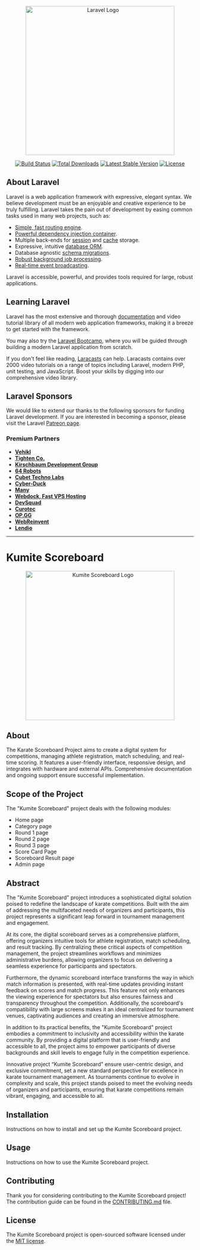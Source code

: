 <p align="center"><a href="https://laravel.com" target="_blank"><img src="https://raw.githubusercontent.com/laravel/art/master/logo-lockup/5%20SVG/2%20CMYK/1%20Full%20Color/laravel-logolockup-cmyk-red.svg" width="400" alt="Laravel Logo"></a></p>

<p align="center">
<a href="https://github.com/laravel/framework/actions"><img src="https://github.com/laravel/framework/workflows/tests/badge.svg" alt="Build Status"></a>
<a href="https://packagist.org/packages/laravel/framework"><img src="https://img.shields.io/packagist/dt/laravel/framework" alt="Total Downloads"></a>
<a href="https://packagist.org/packages/laravel/framework"><img src="https://img.shields.io/packagist/v/laravel/framework" alt="Latest Stable Version"></a>
<a href="https://packagist.org/packages/laravel/framework"><img src="https://img.shields.io/packagist/l/laravel/framework" alt="License"></a>
</p>

## About Laravel

Laravel is a web application framework with expressive, elegant syntax. We believe development must be an enjoyable and creative experience to be truly fulfilling. Laravel takes the pain out of development by easing common tasks used in many web projects, such as:

- [Simple, fast routing engine](https://laravel.com/docs/routing).
- [Powerful dependency injection container](https://laravel.com/docs/container).
- Multiple back-ends for [session](https://laravel.com/docs/session) and [cache](https://laravel.com/docs/cache) storage.
- Expressive, intuitive [database ORM](https://laravel.com/docs/eloquent).
- Database agnostic [schema migrations](https://laravel.com/docs/migrations).
- [Robust background job processing](https://laravel.com/docs/queues).
- [Real-time event broadcasting](https://laravel.com/docs/broadcasting).

Laravel is accessible, powerful, and provides tools required for large, robust applications.

## Learning Laravel

Laravel has the most extensive and thorough [documentation](https://laravel.com/docs) and video tutorial library of all modern web application frameworks, making it a breeze to get started with the framework.

You may also try the [Laravel Bootcamp](https://bootcamp.laravel.com), where you will be guided through building a modern Laravel application from scratch.

If you don't feel like reading, [Laracasts](https://laracasts.com) can help. Laracasts contains over 2000 video tutorials on a range of topics including Laravel, modern PHP, unit testing, and JavaScript. Boost your skills by digging into our comprehensive video library.

## Laravel Sponsors

We would like to extend our thanks to the following sponsors for funding Laravel development. If you are interested in becoming a sponsor, please visit the Laravel [Patreon page](https://patreon.com/taylorotwell).

### Premium Partners

- **[Vehikl](https://vehikl.com/)**
- **[Tighten Co.](https://tighten.co)**
- **[Kirschbaum Development Group](https://kirschbaumdevelopment.com)**
- **[64 Robots](https://64robots.com)**
- **[Cubet Techno Labs](https://cubettech.com)**
- **[Cyber-Duck](https://cyber-duck.co.uk)**
- **[Many](https://www.many.co.uk)**
- **[Webdock, Fast VPS Hosting](https://www.webdock.io/en)**
- **[DevSquad](https://devsquad.com)**
- **[Curotec](https://www.curotec.com/services/technologies/laravel/)**
- **[OP.GG](https://op.gg)**
- **[WebReinvent](https://webreinvent.com/?utm_source=laravel&utm_medium=github&utm_campaign=patreon-sponsors)**
- **[Lendio](https://lendio.com)**

---

# Kumite Scoreboard

<p align="center">
  <img src="https://example.com/your-image.png" width="400" alt="Kumite Scoreboard Logo">
</p>

## About

The Karate Scoreboard Project aims to create a digital system for competitions, managing athlete registration, match scheduling, and real-time scoring. It features a user-friendly interface, responsive design, and integrates with hardware and external APIs. Comprehensive documentation and ongoing support ensure successful implementation.

## Scope of the Project

The "Kumite Scoreboard" project deals with the following modules:

- Home page
- Category page
- Round 1 page
- Round 2 page
- Round 3 page
- Score Card Page
- Scoreboard Result page
- Admin page

## Abstract

The "Kumite Scoreboard" project introduces a sophisticated digital solution poised to redefine the landscape of karate competitions. Built with the aim of addressing the multifaceted needs of organizers and participants, this project represents a significant leap forward in tournament management and engagement.

At its core, the digital scoreboard serves as a comprehensive platform, offering organizers intuitive tools for athlete registration, match scheduling, and result tracking. By centralizing these critical aspects of competition management, the project streamlines workflows and minimizes administrative burdens, allowing organizers to focus on delivering a seamless experience for participants and spectators.

Furthermore, the dynamic scoreboard interface transforms the way in which match information is presented, with real-time updates providing instant feedback on scores and match progress. This feature not only enhances the viewing experience for spectators but also ensures fairness and transparency throughout the competition. Additionally, the scoreboard's compatibility with large screens makes it an ideal centralized for tournament venues, captivating audiences and creating an immersive atmosphere.

In addition to its practical benefits, the "Kumite Scoreboard" project embodies a commitment to inclusivity and accessibility within the karate community. By providing a digital platform that is user-friendly and accessible to all, the project aims to empower participants of diverse backgrounds and skill levels to engage fully in the competition experience.

Innovative project “Kumite Scoreboard” ensure user-centric design, and exclusive commitment, set a new standard perspective for excellence in karate tournament management. As tournaments continue to evolve in complexity and scale, this project stands poised to meet the evolving needs of organizers and participants, ensuring that karate competitions remain vibrant, engaging, and accessible to all.

## Installation

Instructions on how to install and set up the Kumite Scoreboard project.

## Usage

Instructions on how to use the Kumite Scoreboard project.

## Contributing

Thank you for considering contributing to the Kumite Scoreboard project! The contribution guide can be found in the [CONTRIBUTING.md](CONTRIBUTING.md) file.

## License

The Kumite Scoreboard project is open-sourced software licensed under the [MIT license](LICENSE).
